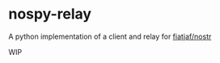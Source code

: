 # nospy-relay

A python implementation of a client and relay for [fiatjaf/nostr](https://github.com/fiatjaf/nostr)

WIP